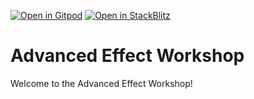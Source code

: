  [![Open in Gitpod](https://img.shields.io/badge/Gitpod-ready--to--code-908a85?logo=gitpod)](https://gitpod.io/#https://github.com/IMax153/advanced-effect-workshop)
[![Open in StackBlitz](https://developer.stackblitz.com/img/open_in_stackblitz.svg)](https://stackblitz.com/fork/github/IMax153/advanced-effect-workshop)

# Advanced Effect Workshop

Welcome to the Advanced Effect Workshop!
